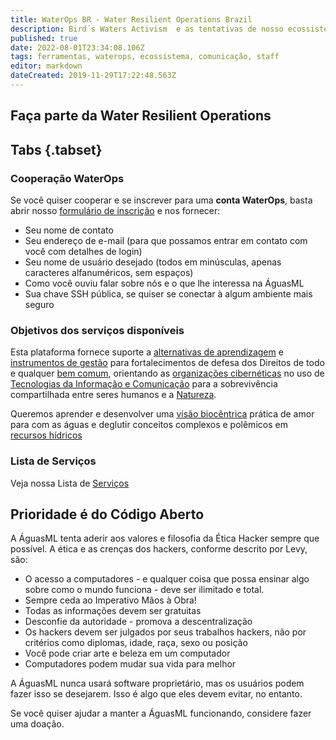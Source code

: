 ```yaml
---
title: WaterOps BR - Water Resilient Operations Brazil
description: Bird´s Waters Activism  e as tentativas de nosso ecossistema comunicativo
published: true
date: 2022-08-01T23:34:08.106Z
tags: ferramentas, waterops, ecossistema, comunicação, staff
editor: markdown
dateCreated: 2019-11-29T17:22:48.563Z
---
```


## Faça parte da Water Resilient Operations



## Tabs {.tabset}
### Cooperação WaterOps

Se você quiser cooperar e se inscrever para uma **conta WaterOps**, basta abrir nosso [formulário de inscrição](https://nice.aguas.win/signup) e nos fornecer:

-   Seu nome de contato
-   Seu endereço de e-mail (para que possamos entrar em contato com você com detalhes de login)
-   Seu nome de usuário desejado (todos em minúsculas, apenas caracteres alfanuméricos, sem espaços)
-   Como você ouviu falar sobre nós e o que lhe interessa na ÁguasML
-   Sua chave SSH pública, se quiser se conectar à algum ambiente mais seguro

### Objetivos dos serviços disponíveis

Esta plataforma fornece suporte a [alternativas de aprendizagem](https://wiki.aguas.ml/index.php?title=Alternativas_de_aprendizagem&action=edit&redlink=1 "Alternativas de aprendizagem (página inexistente)") e [instrumentos de gestão](https://wiki.aguas.ml/index.php?title=Instrumentos_de_gest%C3%A3o&action=edit&redlink=1 "Instrumentos de gestão (página inexistente)") para fortalecimentos de defesa dos Direitos de todo e qualquer [bem comum](https://wiki.aguas.ml/index.php?title=Bem_Comum&action=edit&redlink=1 "Bem Comum (página inexistente)"), orientando as [organizações cibernéticas](https://wiki.aguas.ml/index.php/CyOrgs "CyOrgs") no uso de [Tecnologias da Informação e Comunicação](https://wiki.aguas.ml/index.php/Tecnologias_da_Informa%C3%A7%C3%A3o_e_Comunica%C3%A7%C3%A3o "Tecnologias da Informação e Comunicação") para a sobrevivência compartilhada entre seres humanos e a [Natureza](https://wiki.aguas.ml/index.php?title=Natureza&action=edit&redlink=1 "Natureza (página inexistente)").

Queremos aprender e desenvolver uma [visão biocêntrica](https://wiki.aguas.ml/index.php?title=Vis%C3%A3o_bioc%C3%AAntrica&action=edit&redlink=1 "Visão biocêntrica (página inexistente)") prática de amor para com as águas e deglutir conceitos complexos e polêmicos em [recursos hídricos](https://wiki.aguas.ml/index.php/Recursos_h%C3%ADdricos "Recursos hídricos")

### Lista de Serviços

Veja nossa Lista de [Serviços](https://nice.aguas.win/servidores)

## Prioridade é do Código Aberto

A ÁguasML tenta aderir aos valores e filosofia da Ética Hacker sempre que possível. A ética e as crenças dos hackers, conforme descrito por Levy, são:

-   O acesso a computadores - e qualquer coisa que possa ensinar algo sobre como o mundo funciona - deve ser ilimitado e total.
-   Sempre ceda ao Imperativo Mãos à Obra!
-   Todas as informações devem ser gratuitas
-   Desconfie da autoridade - promova a descentralização
-   Os hackers devem ser julgados por seus trabalhos hackers, não por critérios como diplomas, idade, raça, sexo ou posição
-   Você pode criar arte e beleza em um computador
-   Computadores podem mudar sua vida para melhor

A ÁguasML nunca usará software proprietário, mas os usuários podem fazer isso se desejarem. Isso é algo que eles devem evitar, no entanto.

Se você quiser ajudar a manter a ÁguasML funcionando, considere fazer uma doação.
